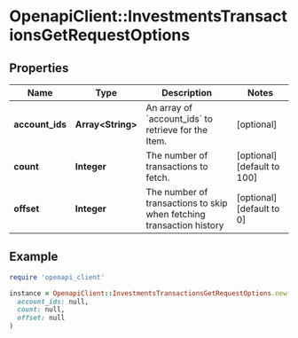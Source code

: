 # OpenapiClient::InvestmentsTransactionsGetRequestOptions

## Properties

| Name | Type | Description | Notes |
| ---- | ---- | ----------- | ----- |
| **account_ids** | **Array&lt;String&gt;** | An array of &#x60;account_ids&#x60; to retrieve for the Item. | [optional] |
| **count** | **Integer** | The number of transactions to fetch.  | [optional][default to 100] |
| **offset** | **Integer** | The number of transactions to skip when fetching transaction history | [optional][default to 0] |

## Example

```ruby
require 'openapi_client'

instance = OpenapiClient::InvestmentsTransactionsGetRequestOptions.new(
  account_ids: null,
  count: null,
  offset: null
)
```

